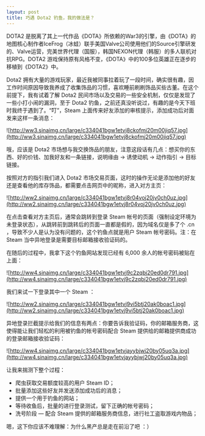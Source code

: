 ```yaml
---
layout: post
title: 巧遇 Dota2 钓鱼，我的做法是？
---
```

DOTA2 是脱离了其上一代作品《DOTA》所依赖的War3的引擎，由《DOTA》的地图核心制作者IceFrog（冰蛙）联手美国Valve公司使用他们的Source引擎研发的、Valve运营，完美世界代理（国服），韩国NEXON代理（韩服）的多人联机对抗RPG。DOTA2 游戏保持原有风格不变，《DOTA》中的100多位英雄正在逐步的移植到《DOTA2》中。

Dota2 拥有大量的游戏玩家，最近我被同事拉着玩了一段时间，确实很有趣，因工作时间原因导致我养成了收集饰品的习惯，喜欢睡前刷刷饰品买些古董。在这个前提下，我有试着了解 Dota2 民间市场以及交易的一些安全机制，仅仅是发现了一些小打小闹的漏洞，至于 Dota2 钓鱼，之前还真没听说过，有趣的是今天下班时我终于遇到了。“叮”，Steam 上面传来好友添加的审核提示，添加成功后对面发来这样一条消息：

![http://ww3.sinaimg.cn/large/c334041bgw1etvj8ckofmj20m00jiq57.jpg](http://ww3.sinaimg.cn/large/c334041bgw1etvj8ckofmj20m00jiq57.jpg)

哦，应该是 Dota2 市场想与我交换饰品的朋友，注意这段话有几点：想买你的东西、好的价钱、加我好友和一条链接，说明缘由 -> 诱使动机 -> 动作指引 -> 目标链接。

按照对方的指引我们进入 Dota2 市场交易页面，这时的操作无论是添加他的好友还是查看他的库存饰品，都需要点击网页中的昵称，进入对方主页：

![http://ww2.sinaimg.cn/large/c334041bgw1etvj8r04voj20jv0ch0uz.jpg](http://ww2.sinaimg.cn/large/c334041bgw1etvj8r04voj20jv0ch0uz.jpg)

在点击查看对方主页后，通常会跳转到登录  Steam 帐号的页面（强制设定环境为未登录状态），从跳转前到跳转后的页面一直都是假的，因为域名仅是多了个 .cn ，导致不少人是认为没有问题的，这个钓鱼点就是用户 Steam 帐号密码。注：在 Steam 当中异地登录是需要目标邮箱接收验证码的。

在随后的过程中，我拿下这个钓鱼网站发现已经有 6,000 余人的帐号密码被贴在上面：

![http://ww4.sinaimg.cn/large/c334041bgw1etvj9c2zqbj20ed0dr791.jpg](http://ww4.sinaimg.cn/large/c334041bgw1etvj9c2zqbj20ed0dr791.jpg)

我们来试一下登录其中一个 Steam ：

![http://ww2.sinaimg.cn/large/c334041bgw1etvj9vi5btj20ak0boac1.jpg](http://ww2.sinaimg.cn/large/c334041bgw1etvj9vi5btj20ak0boac1.jpg)

异地登录拦截提示给我们的信息有两点：你要告诉我验证码，你的邮箱服务商，这使得能让我们轻松的利用被钓鱼的帐号密码配合 Steam 提供给的邮箱提供商成功的登录邮箱接收验证码：

![http://ww4.sinaimg.cn/large/c334041bgw1etvjayybjwj20by05uq3a.jpg](http://ww4.sinaimg.cn/large/c334041bgw1etvjayybjwj20by05uq3a.jpg)

让我来揣测下整个过程：

- 爬虫获取交易额度较高的用户 Steam ID；
- 批量添加这些好友并发送添加成功后的消息；
- 提供一个用于钓鱼的网站；
- 等待收鱼后，批量的进行登录测试，留下正确的帐号密码；
- 洗号阶段 — 配合 Steam 提供的邮箱服务商信息，进行社工盗取游戏内物品；

嗯，这下你应该不难理解：为什么黑产总是走在前沿了吧 ：）